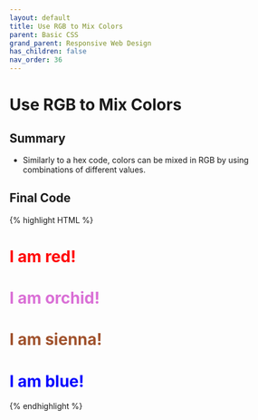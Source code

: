 ```yaml
---
layout: default
title: Use RGB to Mix Colors
parent: Basic CSS
grand_parent: Responsive Web Design
has_children: false
nav_order: 36
---
```

# Use RGB to Mix Colors
## Summary
- Similarly to a hex code, colors can be mixed in RGB by using combinations of different values.

## Final Code

{% highlight HTML %}
<style>
  .red-text {
    color: rgb(255, 0, 0);
  }
  .orchid-text {
    color: rgb(218, 112, 214);
  }
  .sienna-text {
    color: rgb(160, 82, 45);
  }
  .blue-text {
    color: rgb(0, 0, 255);
  }
</style>

<h1 class="red-text">I am red!</h1>

<h1 class="orchid-text">I am orchid!</h1>

<h1 class="sienna-text">I am sienna!</h1>

<h1 class="blue-text">I am blue!</h1>
{% endhighlight %}